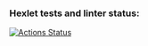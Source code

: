 ### Hexlet tests and linter status:
[![Actions Status](https://github.com/algosinc/python-project-lvl1/workflows/hexlet-check/badge.svg)](https://github.com/algosinc/python-project-lvl1/actions)

